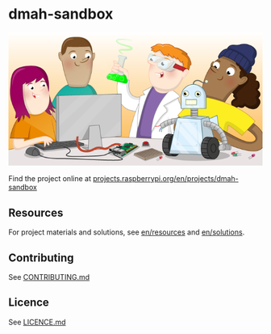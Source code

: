 # dmah-sandbox

![dmah-sandbox](banner.png)

Find the project online at [projects.raspberrypi.org/en/projects/dmah-sandbox](https://projects.raspberrypi.org/en/projects/dmah-sandbox)

## Resources
For project materials and solutions, see [en/resources](https://github.com/raspberrypilearning/dmah-sandbox/tree/master/en/resources) and [en/solutions](https://github.com/raspberrypilearning/dmah-sandbox/tree/master/en/solutions).

## Contributing
See [CONTRIBUTING.md](CONTRIBUTING.md)

## Licence
 See [LICENCE.md](LICENCE.md)